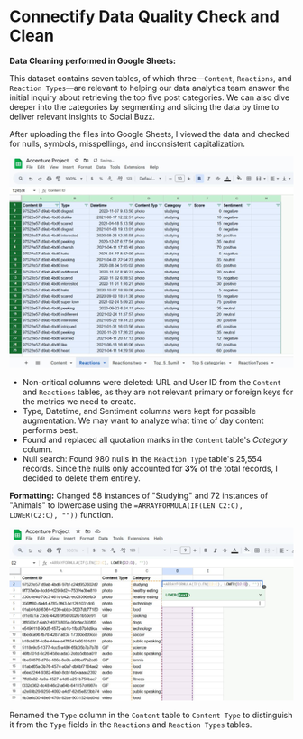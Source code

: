 # Connectify Data Quality Check and Clean

**Data Cleaning performed in Google Sheets:**

This dataset contains seven tables, of which three—`Content`, `Reactions`, and `Reaction Types`—are relevant to helping our data analytics team answer the initial inquiry about retrieving the top five post categories. We can also dive deeper into the categories by segmenting and slicing the data by time to deliver relevant insights to Social Buzz. 

After uploading the files into Google Sheets, I viewed the data and checked for nulls, symbols, misspellings, and inconsistent capitalization.

![Sheets Filtering.JPG](https://github.com/CNormx/Accenture_analysis/blob/main/Google%20Sheets%20imgs/Sheets%20Filtering.JPG)

- Non-critical columns were deleted: URL and User ID from the `Content` and `Reactions` tables, as they are not relevant primary or foreign keys for the metrics we need to create.
- Type, Datetime, and Sentiment columns were kept for possible augmentation. We may want to analyze what time of day content performs best.
- Found and replaced all quotation marks in the `Content` table's *Category* column.
- Null search: Found 980 nulls in the `Reaction Type` table's 25,554 records. Since the nulls only accounted for **3%** of the total records, I decided to delete them entirely.

**Formatting:** Changed 58 instances of "Studying" and 72 instances of "Animals" to lowercase using the `=ARRAYFORMULA(IF(LEN C2:C), LOWER(C2:C), ""))` function.  

![LowerCap GSheets.JPG](https://github.com/CNormx/Accenture_analysis/blob/main/Google%20Sheets%20imgs/LowerCap%20GSheets.JPG)

Renamed the `Type` column in the `Content` table to `Content Type` to distinguish it from the `Type` fields in the `Reactions` and `Reaction Types` tables.
